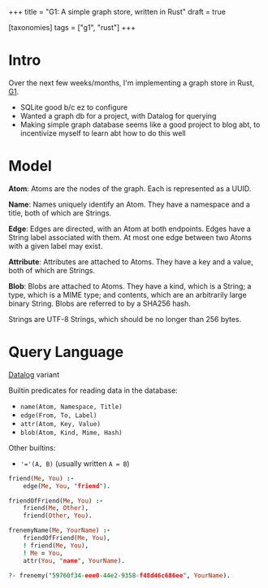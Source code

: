 +++
title = "G1: A simple graph store, written in Rust"
draft = true

[taxonomies]
tags = ["g1", "rust"]
+++

Intro
=====

Over the next few weeks/months, I'm implementing a graph store in Rust, [G1](https://github.com/remexre/g1).

-	SQLite good b/c ez to configure
-	Wanted a graph db for a project, with Datalog for querying
-	Making simple graph database seems like a good project to blog abt, to incentivize myself to learn abt how to do this well

Model
=====

**Atom**: Atoms are the nodes of the graph. Each is represented as a UUID.

**Name**: Names uniquely identify an Atom. They have a namespace and a title, both of which are Strings.

**Edge**: Edges are directed, with an Atom at both endpoints. Edges have a String label associated with them. At most one edge between two Atoms with a given label may exist.

**Attribute**: Attributes are attached to Atoms. They have a key and a value, both of which are Strings.

**Blob**: Blobs are attached to Atoms. They have a kind, which is a String; a type, which is a MIME type; and contents, which are an arbitrarily large binary String. Blobs are referred to by a SHA256 hash.

Strings are UTF-8 Strings, which should be no longer than 256 bytes.

Query Language
==============

[Datalog](https://en.wikipedia.org/wiki/Datalog) variant

Builtin predicates for reading data in the database:

-	`name(Atom, Namespace, Title)`
-	`edge(From, To, Label)`
-	`attr(Atom, Key, Value)`
-	`blob(Atom, Kind, Mime, Hash)`

Other builtins:

-	`'='(A, B)` (usually written `A = B`\)

```pro
friend(Me, You) :-
	edge(Me, You, "friend").

friendOfFriend(Me, You) :-
	friend(Me, Other),
	friend(Other, You).

frenemyName(Me, YourName) :-
	friendOfFriend(Me, You),
	! friend(Me, You),
	! Me = You,
	attr(You, "name", YourName).

?- frenemy("59760f34-eee0-44e2-9358-f48d46c686ee", YourName).
```
